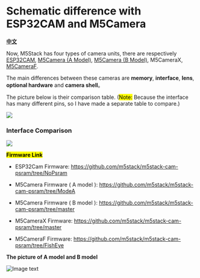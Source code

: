 # Schematic difference with ESP32CAM and M5Camera

**[中文](https://github.com/m5stack/M5-Schematic/blob/master/Units/m5camera/CameraComparison_zh_CN.md)**

Now, M5Stack has four types of camera units, there are respectively [ESP32CAM](https://docs.m5stack.com/#/en/unit/esp32cam), [M5Camera (A Model)](https://docs.m5stack.com/#/en/unit/m5camera), [M5Camera (B Model)](https://docs.m5stack.com/#/en/unit/m5camera), M5CameraX, [M5CameraF](https://docs.m5stack.com/#/en/unit/m5camera_f).

The main differences between these cameras are **memory**, **interface**, **lens**, **optional hardware** and **camera shell**。

The picture below is their comparison table. (<mark>Note:</mark> Because the interface has many different pins, so I have made a separate table to compare.)

<img src="https://m5stack.oss-cn-shenzhen.aliyuncs.com/image/m5-docs_table/camera_comparison/camera_main_comparison_en.png">

### Interface Comparison

<img src="https://m5stack.oss-cn-shenzhen.aliyuncs.com/image/m5-docs_table/camera_comparison/CameraPinComparison_en.png">


**<mark>Firmware Link</mark>**

- ESP32Cam Firmware: https://github.com/m5stack/m5stack-cam-psram/tree/NoPsram

- M5Camera Firmware ( A model ): https://github.com/m5stack/m5stack-cam-psram/tree/ModeA

- M5Camera Firmware ( B model ): https://github.com/m5stack/m5stack-cam-psram/tree/master

- M5CameraX Firmware: https://github.com/m5stack/m5stack-cam-psram/tree/master

- M5CameraF Firmware: https://github.com/m5stack/m5stack-cam-psram/tree/FishEye

**The picture of A model and B model**

![Image text](https://github.com/m5stack/M5-Schematic/blob/master/Units/m5camera/diff_A_B.png)
